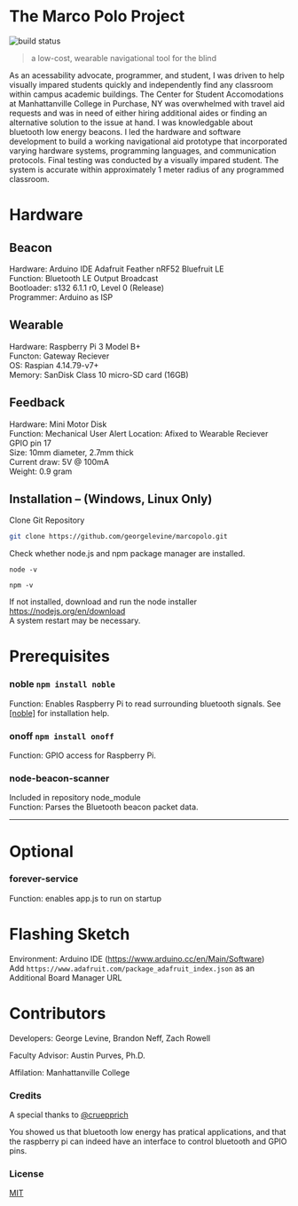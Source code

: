 # The Marco Polo Project
![build status][travis-image]


>a low-cost, wearable navigational tool for the blind

As an acessability advocate, programmer, and student,
I was driven to help visually impared students quickly and independently find any classroom within campus academic buildings. The Center for Student Accomodations at Manhattanville College in Purchase, NY was overwhelmed with travel aid requests and was in need of either hiring additional aides or finding an alternative solution to the issue at hand. I was knowledgable about bluetooth low energy beacons. I led the hardware and software development to build a working navigational aid prototype that incorporated varying hardware systems, programming languages, and communication protocols. Final testing was conducted by a visually impared student. The system is accurate within approximately 1 meter radius of any programmed classroom.

# Hardware

Beacon
--------------------
Hardware: Arduino IDE Adafruit Feather nRF52 Bluefruit LE\
Function: Bluetooth LE Output Broadcast\
Bootloader: s132 6.1.1 r0, Level 0 (Release)\
Programmer: Arduino as ISP

Wearable
----------------
Hardware: Raspberry Pi 3 Model B+\
Functon: Gateway Reciever\
OS: Raspian 4.14.79-v7+\
Memory: SanDisk Class 10 micro-SD card (16GB)

Feedback
----------------
Hardware: Mini Motor Disk\
Function: Mechanical User Alert 
Location: Afixed to Wearable Reciever GPIO pin 17\
Size: 10mm diameter, 2.7mm thick\
Current draw: 5V @ 100mA\
Weight: 0.9 gram

## Installation – (Windows, Linux Only)

Clone Git Repository
```Bash
git clone https://github.com/georgelevine/marcopolo.git
```

Check whether node.js and npm package manager are installed.
```
node -v
```
```
npm -v
```
If not installed, download and run the node installer https://nodejs.org/en/download  
A system restart may be necessary.

# Prerequisites
### noble `npm install noble`
 Function: Enables Raspberry Pi to read surrounding bluetooth signals.
 See [[noble]](https://github.com/noble/noble) for installation help.

### onoff `npm install onoff`
 Function: GPIO access for Raspberry Pi.

### node-beacon-scanner 
Included in repository node_module\
Function: Parses the Bluetooth beacon packet data.

---------------------------------
# Optional
### forever-service
Function: enables app.js to run on startup
# Flashing Sketch

Environment: Arduino IDE (https://www.arduino.cc/en/Main/Software)  
Add `https://www.adafruit.com/package_adafruit_index.json` as an Additional Board Manager URL





# Contributors

Developers: George Levine, Brandon Neff, Zach Rowell

Faculty Advisor:  Austin Purves, Ph.D.

Affilation: Manhattanville College

### Credits

A special thanks to [@cruepprich](https://github.com/cruepprich/gateOpener)

You showed us that bluetooth low energy has pratical applications, and that the raspberry pi can indeed have an interface to control bluetooth and GPIO pins.

### License

[MIT](./LICENSE)

[travis-image]: https://img.shields.io/travis/image-js/image-js/master.svg?style=flat-square
